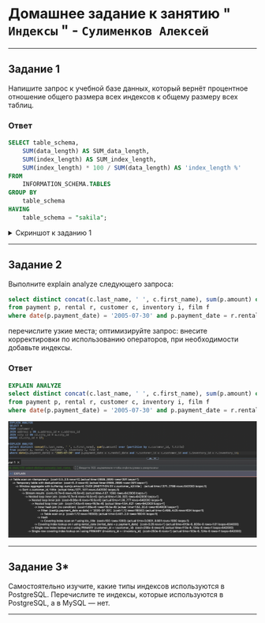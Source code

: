 # Домашнее задание к занятию " `Индексы` " - `Сулименков Алексей`

---

## Задание 1

Напишите запрос к учебной базе данных, который вернёт процентное отношение общего размера всех индексов к общему размеру всех таблиц.

### Ответ

```SQL
SELECT table_schema,
    SUM(data_length) AS SUM_data_length,
    SUM(index_length) AS SUM_index_length,
    SUM(index_length) * 100 / SUM(data_length) AS 'index_length %'
FROM
    INFORMATION_SCHEMA.TABLES
GROUP BY
    table_schema
HAVING
    table_schema = "sakila";
```

<details> <summary>Скриншот к заданию 1</summary>

![task1](https://github.com/biparasite/DB-12-05HW/blob/main/task_1.png "task1")

</details>

---

## Задание 2

Выполните explain analyze следующего запроса:

```SQL
select distinct concat(c.last_name, ' ', c.first_name), sum(p.amount) over (partition by c.customer_id, f.title)
from payment p, rental r, customer c, inventory i, film f
where date(p.payment_date) = '2005-07-30' and p.payment_date = r.rental_date and r.customer_id = c.customer_id and i.inventory_id = r.inventory_id
```

перечислите узкие места;
оптимизируйте запрос: внесите корректировки по использованию операторов, при необходимости добавьте индексы.

### Ответ

```SQL
EXPLAIN ANALYZE
select distinct concat(c.last_name, ' ', c.first_name), sum(p.amount) over (partition by c.customer_id, f.title)
from payment p, rental r, customer c, inventory i, film f
where date(p.payment_date) = '2005-07-30' and p.payment_date = r.rental_date and r.customer_id = c.customer_id and i.inventory_id = r.inventory_id;
```

![task2](https://github.com/biparasite/DB-12-05HW/blob/main/task_2.1.png "task2")

---

## Задание 3\*

Самостоятельно изучите, какие типы индексов используются в PostgreSQL. Перечислите те индексы, которые используются в PostgreSQL, а в MySQL — нет.

---
